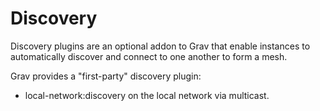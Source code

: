 # Discovery

Discovery plugins are an optional addon to Grav that enable instances to automatically discover and connect to one another to form a mesh.

Grav provides a "first-party" discovery plugin:

* local-network:discovery on the local network via multicast.

